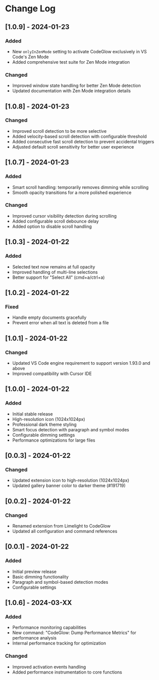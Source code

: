 # Change Log

## [1.0.9] - 2024-01-23

### Added
- New `onlyInZenMode` setting to activate CodeGlow exclusively in VS Code's Zen Mode
- Added comprehensive test suite for Zen Mode integration

### Changed
- Improved window state handling for better Zen Mode detection
- Updated documentation with Zen Mode integration details

## [1.0.8] - 2024-01-23
### Changed
- Improved scroll detection to be more selective
- Added velocity-based scroll detection with configurable threshold
- Added consecutive fast scroll detection to prevent accidental triggers
- Adjusted default scroll sensitivity for better user experience

## [1.0.7] - 2024-01-23
### Added
- Smart scroll handling: temporarily removes dimming while scrolling
- Smooth opacity transitions for a more polished experience
### Changed
- Improved cursor visibility detection during scrolling
- Added configurable scroll debounce delay
- Added option to disable scroll handling

## [1.0.3] - 2024-01-22
### Added
- Selected text now remains at full opacity
- Improved handling of multi-line selections
- Better support for "Select All" (cmd+a/ctrl+a)

## [1.0.2] - 2024-01-22
### Fixed
- Handle empty documents gracefully
- Prevent error when all text is deleted from a file

## [1.0.1] - 2024-01-22
### Changed
- Updated VS Code engine requirement to support version 1.93.0 and above
- Improved compatibility with Cursor IDE

## [1.0.0] - 2024-01-22
### Added
- Initial stable release
- High-resolution icon (1024x1024px)
- Professional dark theme styling
- Smart focus detection with paragraph and symbol modes
- Configurable dimming settings
- Performance optimizations for large files

## [0.0.3] - 2024-01-22
### Changed
- Updated extension icon to high-resolution (1024x1024px)
- Updated gallery banner color to darker theme (#191719)

## [0.0.2] - 2024-01-22
### Changed
- Renamed extension from Limelight to CodeGlow
- Updated all configuration and command references

## [0.0.1] - 2024-01-22
### Added
- Initial preview release
- Basic dimming functionality
- Paragraph and symbol-based detection modes
- Configurable settings

## [1.0.6] - 2024-03-XX

### Added
- Performance monitoring capabilities
- New command: "CodeGlow: Dump Performance Metrics" for performance analysis
- Internal performance tracking for optimization

### Changed
- Improved activation events handling
- Added performance instrumentation to core functions